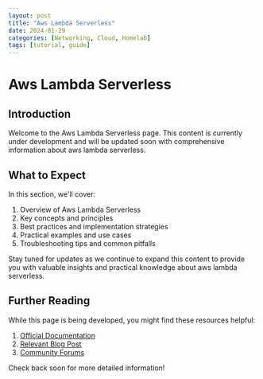 ```yaml
---
layout: post
title: "Aws Lambda Serverless"
date: 2024-01-29
categories: [Networking, Cloud, Homelab]
tags: [tutorial, guide]
---
```


# Aws Lambda Serverless

## Introduction

Welcome to the Aws Lambda Serverless page. This content is currently under development and will be updated soon with comprehensive information about aws lambda serverless.

## What to Expect

In this section, we'll cover:

1. Overview of Aws Lambda Serverless
2. Key concepts and principles
3. Best practices and implementation strategies
4. Practical examples and use cases
5. Troubleshooting tips and common pitfalls

Stay tuned for updates as we continue to expand this content to provide you with valuable insights and practical knowledge about aws lambda serverless.

## Further Reading

While this page is being developed, you might find these resources helpful:

1. [Official Documentation](https://example.com)
2. [Relevant Blog Post](https://example.com/blog)
3. [Community Forums](https://example.com/forum)

Check back soon for more detailed information!
